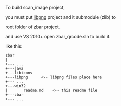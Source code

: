 To build scan_image project, 

you must put [libpng](https://github.com/ShadowsocksR-Live/libpng.git) project and it submodule (zlib) to 

root folder of zbar project.

and use VS 2010+ open zbar_qrcode.sln to build it.

like this:

```
zbar
| 
+--- ...
+---java
+---libiconv
+---libpng      <-- libpng files place here
+--- ...
+---win32
|       readme.md    <-- this readme file
+---zbar
+--- ...
```
